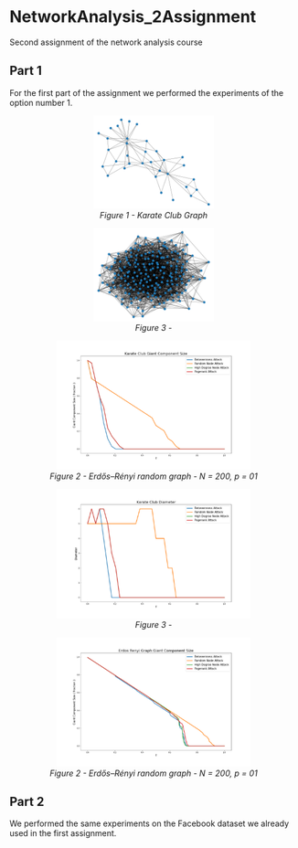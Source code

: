 # NetworkAnalysis_2Assignment

Second assignment of the network analysis course

## Part 1

For the first part of the assignment we performed the experiments of the option number 1.

<center>
<figure>
    <img src="./images/graph1.png" width="50%" height="50%">
    <figcaption> <i> Figure 1 - Karate Club Graph </i> </figcaption>
  
</figure>
</center>

<center>
<figure>
    <img src="./images/graph2.png" width="50%" height="50%">
    <figcaption> <i> Figure 3 - </i> </figcaption>
</figure>
</center>


<center>
<figure>
    <img src="./images/Karate%20Club_giant_component_size.png" width="80%" height="80%">
    <figcaption> <i> Figure 2 - Erdős–Rényi random graph - N = 200, p = 01</i> </figcaption>
</figure>
</center>


<center>
<figure>
    <img src="./images/Karate%20Club_diameter.png" width="80%" height="80%">
    <figcaption> <i> Figure 3 - </i> </figcaption>
</figure>
</center>


<center>
<figure>
    <img src="./images/Erdos%20Renyi%20Graph_giant_component_size.png" width="80%" height="80%">
    <figcaption> <i> Figure 2 - Erdős–Rényi random graph - N = 200, p = 01</i> </figcaption>
</figure>
</center>

## Part 2

We performed the same experiments on the Facebook dataset we already used in the first assignment.